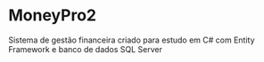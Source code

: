 # MoneyPro2
Sistema de gestão financeira criado para estudo em C# com Entity Framework e banco de dados SQL Server
